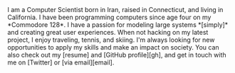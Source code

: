 <span class="text-wrapper">
I am a Computer Scientist born in Iran, raised in Connecticut, and living in
California.
I have been programming computers since age four on my *Commodore 128*.
I have a passion for modeling large systems *[simply]* and creating great user experiences.
When not hacking on my latest project, I enjoy traveling, tennis, and
skiing.
I'm always looking for new opportunities to apply my skills and make an
impact on society.
</span>

<span class="text-wrapper">
You can also check out my [resume] and [GitHub profile][gh], and get in
touch with me on [Twitter] or [via email][email].
</span>

[simply]: http://www.infoq.com/presentations/Simple-Made-Easy "Simple Made Easy by Rich Hickey"
[resume]: ../parshap-resume.pdf
[gh]: https://github.com/parshap "parshap on GitHub"
[Twitter]: https://twitter.com/parshap "@parshap"
[email]: mailto:parshap@gmail.com> "parshap@gmail.com"
